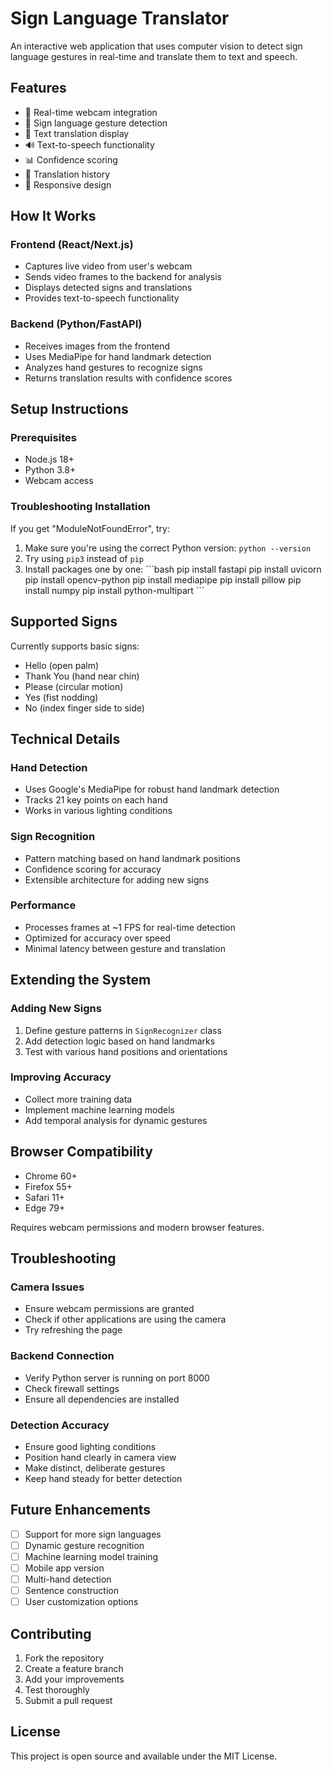 # Sign Language Translator

An interactive web application that uses computer vision to detect sign language gestures in real-time and translate them to text and speech.

## Features

- 🎥 Real-time webcam integration
- 🤟 Sign language gesture detection
- 📝 Text translation display
- 🔊 Text-to-speech functionality
- 📊 Confidence scoring
- 📜 Translation history
- 📱 Responsive design

## How It Works


### Frontend (React/Next.js)
- Captures live video from user's webcam
- Sends video frames to the backend for analysis
- Displays detected signs and translations
- Provides text-to-speech functionality

### Backend (Python/FastAPI)
- Receives images from the frontend
- Uses MediaPipe for hand landmark detection
- Analyzes hand gestures to recognize signs
- Returns translation results with confidence scores

## Setup Instructions

### Prerequisites
- Node.js 18+ 
- Python 3.8+
- Webcam access


### Troubleshooting Installation

If you get "ModuleNotFoundError", try:
1. Make sure you're using the correct Python version: `python --version`
2. Try using `pip3` instead of `pip`
3. Install packages one by one:
   \`\`\`bash
   pip install fastapi
   pip install uvicorn
   pip install opencv-python
   pip install mediapipe
   pip install pillow
   pip install numpy
   pip install python-multipart
   \`\`\`

## Supported Signs

Currently supports basic signs:
- Hello (open palm)
- Thank You (hand near chin)
- Please (circular motion)
- Yes (fist nodding)
- No (index finger side to side)

## Technical Details

### Hand Detection
- Uses Google's MediaPipe for robust hand landmark detection
- Tracks 21 key points on each hand
- Works in various lighting conditions

### Sign Recognition
- Pattern matching based on hand landmark positions
- Confidence scoring for accuracy
- Extensible architecture for adding new signs

### Performance
- Processes frames at ~1 FPS for real-time detection
- Optimized for accuracy over speed
- Minimal latency between gesture and translation

## Extending the System

### Adding New Signs
1. Define gesture patterns in `SignRecognizer` class
2. Add detection logic based on hand landmarks
3. Test with various hand positions and orientations

### Improving Accuracy
- Collect more training data
- Implement machine learning models
- Add temporal analysis for dynamic gestures

## Browser Compatibility

- Chrome 60+
- Firefox 55+
- Safari 11+
- Edge 79+

Requires webcam permissions and modern browser features.

## Troubleshooting

### Camera Issues
- Ensure webcam permissions are granted
- Check if other applications are using the camera
- Try refreshing the page

### Backend Connection
- Verify Python server is running on port 8000
- Check firewall settings
- Ensure all dependencies are installed

### Detection Accuracy
- Ensure good lighting conditions
- Position hand clearly in camera view
- Make distinct, deliberate gestures
- Keep hand steady for better detection

## Future Enhancements

- [ ] Support for more sign languages
- [ ] Dynamic gesture recognition
- [ ] Machine learning model training
- [ ] Mobile app version
- [ ] Multi-hand detection
- [ ] Sentence construction
- [ ] User customization options

## Contributing

1. Fork the repository
2. Create a feature branch
3. Add your improvements
4. Test thoroughly
5. Submit a pull request

## License

This project is open source and available under the MIT License.
